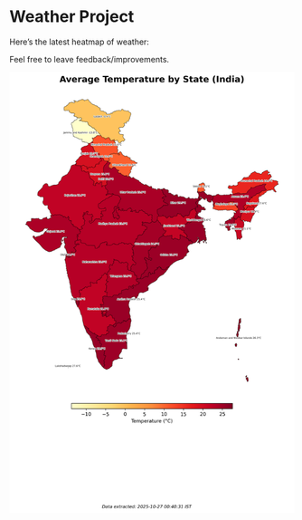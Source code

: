 # Weather Project

Here’s the latest heatmap of weather:

Feel free to leave feedback/improvements.

![India Heatmap](docs/assets/india_heatmap.png?v=FE7229)
